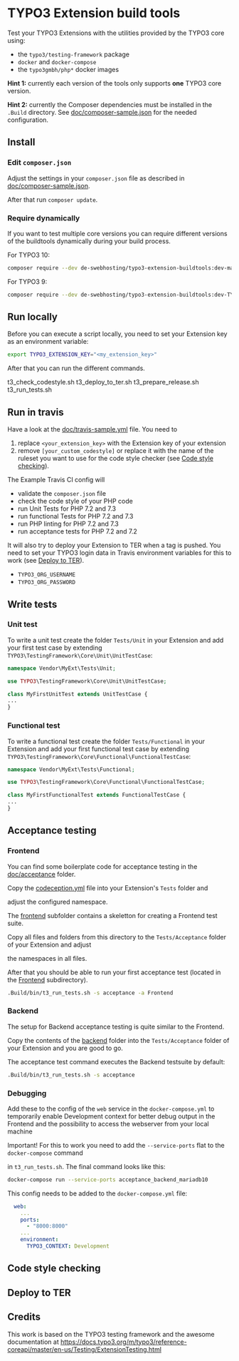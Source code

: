 # TYPO3 Extension build tools

Test your TYPO3 Extensions with the utilities provided by the TYPO3 core using:

* the `typo3/testing-framework` package
* `docker` and `docker-compose`
* the `typo3gmbh/php*` docker images

**Hint 1:** currently each version of the tools only supports **one** TYPO3 core version.

**Hint 2:** currently the Composer dependencies must be installed in the `.Build` directory. See
[doc/composer-sample.json](doc/composer-sample.json) for the needed configuration.

## Install

### Edit `composer.json`

Adjust the settings in your `composer.json` file as described in [doc/composer-sample.json](doc/composer-sample.json).

After that run `composer update`.

### Require dynamically

If you want to test multiple core versions you can require different versions of the buildtools
dynamically during your build process.

For TYPO3 10:

```bash
composer require --dev de-swebhosting/typo3-extension-buildtools:dev-master
```

For TYPO3 9:

```bash
composer require --dev de-swebhosting/typo3-extension-buildtools:dev-TYPO3_9
```

## Run locally

Before you can execute a script locally, you need to set your Extension key as an environment variable:

```bash
export TYPO3_EXTENSION_KEY="<my_extension_key>"
```

After that you can run the different commands.

t3_check_codestyle.sh
t3_deploy_to_ter.sh
t3_prepare_release.sh
t3_run_tests.sh

## Run in travis

Have a look at the [doc/travis-sample.yml](doc/travis-sample.yml) file. You need to

1. replace `<your_extension_key>` with the Extension key of your extension
2. remove `[your_custom_codestyle]` or replace it with the name of the ruleset you want to use
   for the code style checker (see [Code style checking](#code-style-checking)).

The Example Travis CI config will

* validate the `composer.json` file
* check the code style of your PHP code
* run Unit Tests for PHP 7.2 and 7.3
* run functional Tests for PHP 7.2 and 7.3
* run PHP linting for PHP 7.2 and 7.3
* run acceptance tests for PHP 7.2 and 7.2

It will also try to deploy your Extension to TER when a tag is pushed. You need to set your TYPO3 login data
in Travis environment variables for this to work (see [Deploy to TER](#deploy-to-ter)).

* `TYPO3_ORG_USERNAME`
* `TYPO3_ORG_PASSWORD`

## Write tests

### Unit test

To write a unit test create the folder `Tests/Unit` in your Extension  and add your first
test case by extending `TYPO3\TestingFramework\Core\Unit\UnitTestCase`:

```php
namespace Vendor\MyExt\Tests\Unit;

use TYPO3\TestingFramework\Core\Unit\UnitTestCase;

class MyFirstUnitTest extends UnitTestCase {
...
}
```

### Functional test

To write a functional test create the folder `Tests/Functional` in your Extension  and add your first functional
test case by extending `TYPO3\TestingFramework\Core\Functional\FunctionalTestCase`:

```php
namespace Vendor\MyExt\Tests\Functional;

use TYPO3\TestingFramework\Core\Functional\FunctionalTestCase;

class MyFirstFunctionalTest extends FunctionalTestCase {
...
}
```

## Acceptance testing

### Frontend

You can find some boilerplate code for acceptance testing in the [doc/acceptance](doc/acceptance) folder.

Copy the [codeception.yml](doc/acceptance/codeception.yml) file into your Extension's `Tests` folder and

adjust the configured namespace.

The [frontend](doc/acceptance/frontend) subfolder contains a skeletton for creating a Frontend test suite.

Copy all files and folders from this directory to the `Tests/Acceptance` folder of your Extension and adjust

the namespaces in all files.

After that you should be able to run your first acceptance test (located in the
[Frontend](doc/acceptance/frontend/Frontend) subdirectory).

```bash
.Build/bin/t3_run_tests.sh -s acceptance -a Frontend
```

### Backend

The setup for Backend acceptance testing is quite similar to the Frontend.

Copy the contents of the [backend](doc/acceptance/backend) folder into the `Tests/Acceptance` folder of
your Extension and you are good to go.

The acceptance test command executes the Backend testsuite by default:

```bash
.Build/bin/t3_run_tests.sh -s acceptance
```

### Debugging

Add these to the config of the `web` service in the `docker-compose.yml` to temporarily
enable Development context for better debug output in the Frontend and the possibility
to access the webserver from your local machine

Important! For this to work you need to add the `--service-ports` flat to the `docker-compose` command

in `t3_run_tests.sh`. The final command looks like this:

```bash
docker-compose run --service-ports acceptance_backend_mariadb10
```

This config needs to be added to the `docker-compose.yml` file:

```yaml
  web:
    ...
    ports:
      - "8000:8000"
    ...
    environment:
      TYPO3_CONTEXT: Development
```

## Code style checking

## Deploy to TER

## Credits

This work is based on the TYPO3 testing framework and the awesome documentation at
https://docs.typo3.org/m/typo3/reference-coreapi/master/en-us/Testing/ExtensionTesting.html
